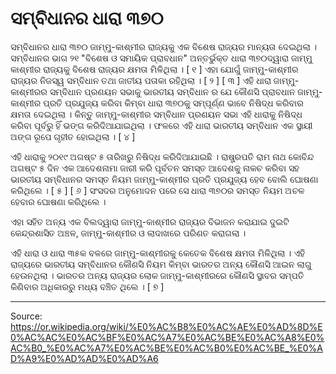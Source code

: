 # ସମ୍ବିଧାନର ଧାରା ୩୭୦

ସମ୍ବିଧାନର ଧାରା ୩୭୦ ଜାମ୍ମୁ-କାଶ୍ମୀର ରାଜ୍ୟକୁ ଏକ ବିଶେଷ ରାଜ୍ୟର ମାନ୍ୟତା ଦେଇଥିଲା । ସମ୍ବିଧାନର ଭାଗ ୨୧ "ବିଶେଷ ଓ ସମାୟିକ ପ୍ରାବଧାନ" ଅନ୍ତର୍ଭୁକ୍ତ ଧାରା ୩୭୦ଦ୍ୱାରା ଜାମ୍ମୁ କାଶ୍ମୀର ରାଜ୍ୟକୁ ବିଶେଷ ରାଜ୍ୟର କ୍ଷମତା ମିଳିଥିଲା । [ ୧ ] ଏହା ଯୋଗୁଁ ଜାମ୍ମୁ-କାଶ୍ମୀର ରାଜ୍ୟର ନିଜସ୍ୱ ସମ୍ବିଧାନ ତଥା ଜାତୀୟ ପତାକା ରହିଥିଲା । [ ୨ ] [ ୩ ] ଏହି ଧାରା ଜାମ୍ମୁ-କାଶ୍ମୀରର ସମ୍ବିଧାନ ପ୍ରଣୟନ ସଭାକୁ ଭାରତୀୟ ସମ୍ବିଧାନ ର ଯେ କୌଣସି ପ୍ରାବଧାନ ଜାମ୍ମୁ-କାଶ୍ମୀର ପ୍ରତି ପ୍ରଯୁଜ୍ୟ କରିବା କିମ୍ବା ଧାରା ୩୭୦କୁ ସମ୍ପୂର୍ଣ୍ଣ ଭାବେ ନିଷିଦ୍ଧ କରିବାର କ୍ଷମତା ଦେଇଥିଲା । କିନ୍ତୁ ଜାମ୍ମୁ-କାଶ୍ମୀର ସମ୍ବିଧାନ ପ୍ରଣୟନ ସଭା ଏହି ଧାରାକୁ ନିଷିଦ୍ଧ କରିବା ପୂର୍ବରୁ ହିଁ ଭଙ୍ଗ କରିଦିଆଯାଇଥିଲା । ଫଳରେ ଏହି ଧାରା ଭାରତୀୟ ସମ୍ବିଧାନ ଏକ ସ୍ଥାୟୀ ଅଙ୍ଗ ରୂପେ ଗୃହୀତ ହୋଇଥିଲା । [ ୪ ]

ଏହି ଧାରାକୁ ୨୦୧୯ ଅଗଷ୍ଟ ୫ ତାରିଖରୁ ନିଷିଦ୍ଧ କରିଦିଆଯାଇଛି । ରାଷ୍ଟ୍ରପତି ରାମ ନାଥ କୋବିନ୍ଦ ଅଗଷ୍ଟ ୫ ଦିନ ଏକ ଆଦେଶନାମା ଜାରୀ କରି ପୂର୍ବତନ ସମସ୍ତ ଆଦେଶକୁ ନାକଚ କରିବା ସହ ଭାରତୀୟ ସମ୍ବିଧାନର ସମସ୍ତ ନିୟମ ଜାମ୍ମୁ-କାଶ୍ମୀର ପ୍ରତି ପ୍ରଯୁଜ୍ୟ ହେବ ବୋଲି ଘୋଷଣା କରିଥିଲେ । [ ୫ ] [ ୬ ] ସଂସଦର ଅନୁମୋଦନ ପରେ ସେ ଧାରା ୩୭୦ର ସମସ୍ତ ନିୟମ ଅଚଳ ହେବାର ଘୋଷଣା କରିଥିଲେ ।

ଏହା ସହିତ ଅନ୍ୟ ଏକ ବିଲଦ୍ୱାରା ଜାମ୍ମୁ-କାଶ୍ମୀର ରାଜ୍ୟର ବିଭାଜନ କରାଯାଇ ଦୁଇଟି କେନ୍ଦ୍ରଶାସିତ ଅଞ୍ଚଳ, ଜାମ୍ମୁ-କାଶ୍ମୀର ଓ ଲାଦାଖରେ ପରିଣତ କରାଗଲା ।

ଏହି ଧାରା ଓ ଧାରା ୩୫କ ବଳରେ ଜାମ୍ମୁ-କାଶ୍ମୀରକୁ କେତେକ ବିଶେଷ କ୍ଷମତା ମିଳିଥିଲା । ଏହି ରାଜ୍ୟରେ ଭାରତୀୟ ସମ୍ବିଧାନର କୌଣସି ନିୟମ କିମ୍ବା ଭାରତର ଅନ୍ୟ କୌଣସି ଆଇନ ଲାଗୁ ହେଉନଥିଲା । ଭାରତର ଅନ୍ୟ ରାଜ୍ୟର ଲୋକ ଜାମ୍ମୁ-କାଶ୍ମୀରରେ କୌଣସି ସ୍ଥାବର ସମ୍ପତି କିଣିବାର ଅଧିକାରରୁ ମଧ୍ୟ ବଞ୍ଚିତ ଥିଲେ । [ ୭ ]

---
Source: https://or.wikipedia.org/wiki/%E0%AC%B8%E0%AC%AE%E0%AD%8D%E0%AC%AC%E0%AC%BF%E0%AC%A7%E0%AC%BE%E0%AC%A8%E0%AC%B0_%E0%AC%A7%E0%AC%BE%E0%AC%B0%E0%AC%BE_%E0%AD%A9%E0%AD%AD%E0%AD%A6
